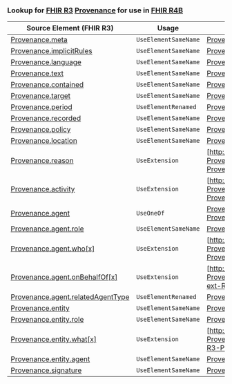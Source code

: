 ### Lookup for [FHIR R3](https://hl7.org/fhir/STU3/) [Provenance](https://hl7.org/fhir/STU3/Provenance.html) for use in [FHIR R4B](https://hl7.org/fhir/R4B/)

| Source Element (FHIR R3) | Usage | Target |
| -------------- | ----- | ------ |
| [Provenance.meta](https://hl7.org/fhir/STU3/Provenance.html#resource) | `UseElementSameName` | [Provenance.meta](https://hl7.org/fhir/R4B/Provenance.html#resource) |
| [Provenance.implicitRules](https://hl7.org/fhir/STU3/Provenance.html#resource) | `UseElementSameName` | [Provenance.implicitRules](https://hl7.org/fhir/R4B/Provenance.html#resource) |
| [Provenance.language](https://hl7.org/fhir/STU3/Provenance.html#resource) | `UseElementSameName` | [Provenance.language](https://hl7.org/fhir/R4B/Provenance.html#resource) |
| [Provenance.text](https://hl7.org/fhir/STU3/Provenance.html#resource) | `UseElementSameName` | [Provenance.text](https://hl7.org/fhir/R4B/Provenance.html#resource) |
| [Provenance.contained](https://hl7.org/fhir/STU3/Provenance.html#resource) | `UseElementSameName` | [Provenance.contained](https://hl7.org/fhir/R4B/Provenance.html#resource) |
| [Provenance.target](https://hl7.org/fhir/STU3/Provenance.html#resource) | `UseElementSameName` | [Provenance.target](https://hl7.org/fhir/R4B/Provenance.html#resource) |
| [Provenance.period](https://hl7.org/fhir/STU3/Provenance.html#resource) | `UseElementRenamed` | [Provenance.occurred[x]](https://hl7.org/fhir/R4B/Provenance.html#resource) |
| [Provenance.recorded](https://hl7.org/fhir/STU3/Provenance.html#resource) | `UseElementSameName` | [Provenance.recorded](https://hl7.org/fhir/R4B/Provenance.html#resource) |
| [Provenance.policy](https://hl7.org/fhir/STU3/Provenance.html#resource) | `UseElementSameName` | [Provenance.policy](https://hl7.org/fhir/R4B/Provenance.html#resource) |
| [Provenance.location](https://hl7.org/fhir/STU3/Provenance.html#resource) | `UseElementSameName` | [Provenance.location](https://hl7.org/fhir/R4B/Provenance.html#resource) |
| [Provenance.reason](https://hl7.org/fhir/STU3/Provenance.html#resource) | `UseExtension` | [http://hl7.org/fhir/3.0/StructureDefinition/extension-Provenance.reason](StructureDefinition-ext-R3-Provenance.reason.html) |
| [Provenance.activity](https://hl7.org/fhir/STU3/Provenance.html#resource) | `UseExtension` | [http://hl7.org/fhir/3.0/StructureDefinition/extension-Provenance.activity](StructureDefinition-ext-R3-Provenance.activity.html) |
| [Provenance.agent](https://hl7.org/fhir/STU3/Provenance.html#resource) | `UseOneOf` | [Provenance.agent](https://hl7.org/fhir/R4B/Provenance.html#resource)<br />[Provenance.agent](https://hl7.org/fhir/R4B/Provenance.html#resource) |
| [Provenance.agent.role](https://hl7.org/fhir/STU3/Provenance.html#resource) | `UseElementSameName` | [Provenance.agent.role](https://hl7.org/fhir/R4B/Provenance.html#resource) |
| [Provenance.agent.who[x]](https://hl7.org/fhir/STU3/Provenance.html#resource) | `UseExtension` | [http://hl7.org/fhir/3.0/StructureDefinition/extension-Provenance.agent.who](StructureDefinition-ext-R3-Provenance.ag.who.html) |
| [Provenance.agent.onBehalfOf[x]](https://hl7.org/fhir/STU3/Provenance.html#resource) | `UseExtension` | [http://hl7.org/fhir/3.0/StructureDefinition/extension-Provenance.agent.onBehalfOf](StructureDefinition-ext-R3-Provenance.ag.onBehalfOf.html) |
| [Provenance.agent.relatedAgentType](https://hl7.org/fhir/STU3/Provenance.html#resource) | `UseElementRenamed` | [Provenance.agent.type](https://hl7.org/fhir/R4B/Provenance.html#resource) |
| [Provenance.entity](https://hl7.org/fhir/STU3/Provenance.html#resource) | `UseElementSameName` | [Provenance.entity](https://hl7.org/fhir/R4B/Provenance.html#resource) |
| [Provenance.entity.role](https://hl7.org/fhir/STU3/Provenance.html#resource) | `UseElementSameName` | [Provenance.entity.role](https://hl7.org/fhir/R4B/Provenance.html#resource) |
| [Provenance.entity.what[x]](https://hl7.org/fhir/STU3/Provenance.html#resource) | `UseExtension` | [http://hl7.org/fhir/3.0/StructureDefinition/extension-Provenance.entity.what](StructureDefinition-ext-R3-Provenance.en.what.html) |
| [Provenance.entity.agent](https://hl7.org/fhir/STU3/Provenance.html#resource) | `UseElementSameName` | [Provenance.entity.agent](https://hl7.org/fhir/R4B/Provenance.html#resource) |
| [Provenance.signature](https://hl7.org/fhir/STU3/Provenance.html#resource) | `UseElementSameName` | [Provenance.signature](https://hl7.org/fhir/R4B/Provenance.html#resource) |
